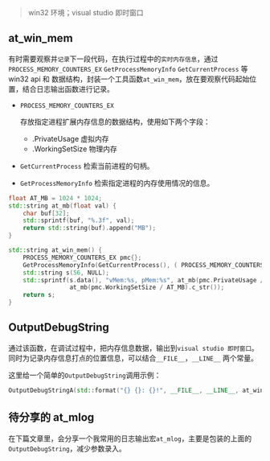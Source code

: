 > win32 环境；visual studio 即时窗口

## at_win_mem

有时需要观察并`记录`下一段代码，在执行过程中的`实时内存信息`，通过`PROCESS_MEMORY_COUNTERS_EX` `GetProcessMemoryInfo` `GetCurrentProcess` 等 win32 api 和 数据结构，封装一个工具函数`at_win_mem`，放在要观察代码起始位置，结合日志输出函数进行记录。

- `PROCESS_MEMORY_COUNTERS_EX`

  存放指定进程扩展内存信息的数据结构，使用如下两个字段：

  - .PrivateUsage 虚拟内存
  - .WorkingSetSize 物理内存

- `GetCurrentProcess`
  检索当前进程的句柄。

- `GetProcessMemoryInfo`
  检索指定进程的内存使用情况的信息。

```cpp
float AT_MB = 1024 * 1024;
std::string at_mb(float val) {
    char buf[32];
    std::sprintf(buf, "%.3f", val);
    return std::string(buf).append("MB");
}

std::string at_win_mem() {
    PROCESS_MEMORY_COUNTERS_EX pmc{};
    GetProcessMemoryInfo(GetCurrentProcess(), ( PROCESS_MEMORY_COUNTERS* )&pmc, sizeof(pmc));
    std::string s(56, NULL);
    std::sprintf(s.data(), "vMem:%s, pMem:%s", at_mb(pmc.PrivateUsage / AT_MB).c_str(),
                 at_mb(pmc.WorkingSetSize / AT_MB).c_str());
    return s;
}
```

## OutputDebugString

通过该函数，在调试过程中，把内存信息数据，输出到`visual studio 即时窗口`。同时为记录内存信息打点的位置信息，可以结合`__FILE__`，`__LINE__` 两个常量。

这里给一个简单的`OutputDebugString`调用示例：

```cpp
OutputDebugStringA(std::format("{} {}: {}!", __FILE__, __LINE__, at_win_mem().c_str()).c_str());
```

## 待分享的 at_mlog

在下篇文章里，会分享一个我常用的日志输出宏`at_mlog`，主要是包装的上面的`OutputDebugString`，减少参数录入。

